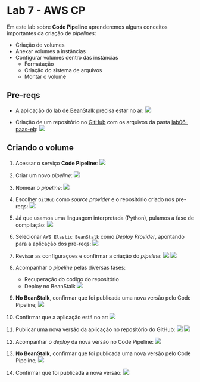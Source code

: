 # Lab 7 - AWS CP

Em este lab sobre **Code Pipeline** aprenderemos alguns conceitos importantes da criação de *pipelines*:
 - Criação de volumes
 - Anexar volumes a instâncias
 - Configurar volumes dentro das instâncias
   * Formatação
   * Criação do sistema de arquivos
   * Montar o volume

## Pre-reqs

- A aplicação do [lab de BeanStalk](/mob/cloud/lab06-paas-eb.md) precisa estar no ar:
   ![](/mob/cloud/img/cp00-0.png)
   
- Criação de um repositório no [GitHub](https://github.com/) com os arquivos da pasta [lab06-paas-eb](/mob/cloud/lab06-paas-eb):
   ![](/mob/cloud/img/cp00-1.png)


## Criando o volume
 
1. Acessar o serviço **Code Pipeline**:
   ![](/mob/cloud/img/cp01.png)
   
2. Criar um novo *pipeline*:
   ![](/mob/cloud/img/cp02.png)

3. Nomear o *pipeline*:
   ![](/mob/cloud/img/cp03.png)

4. Escolher `GitHub` como *source provider* e o repositório criado nos pre-reqs:
   ![](/mob/cloud/img/cp04.png)

5. Já que usamos uma linguagem interpretada (Python), pulamos a fase de compilação:
   ![](/mob/cloud/img/cp05.png)

6. Selecionar `AWS Elastic BeanStalk` como *Deploy Provider*, apontando para a aplicação dos pre-reqs:
   ![](/mob/cloud/img/cp06.png)

7. Revisar as configuraçoes e confirmar a criação do *pipeline*:
   ![](/mob/cloud/img/cp07.png)
   ![](/mob/cloud/img/cp08.png)

8. Acompanhar o *pipeline* pelas diversas fases:
    * Recuperação do codigo do repositório
    * Deploy no BeanStalk
   ![](/mob/cloud/img/cp09.png)

9. **No BeanStalk**, confirmar que foi publicada uma nova versão pelo Code Pipeline;
   ![](/mob/cloud/img/cp10.png)

10. Confirmar que a aplicação está no ar:
   ![](/mob/cloud/img/cp11.png)

11. Publicar uma nova versão da aplicação no repositório do GitHub:
   ![](/mob/cloud/img/cp12.png)
   ![](/mob/cloud/img/cp13.png)

12. Acompanhar o *deploy* da nova versão no Code Pipeline:
   ![](/mob/cloud/img/cp14.png)

13. **No BeanStalk**, confirmar que foi publicada uma nova versão pelo Code Pipeline;
   ![](/mob/cloud/img/cp15.png)

14. Confirmar que foi publicada a nova versão:
   ![](/mob/cloud/img/cp16.png)
